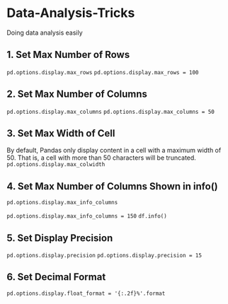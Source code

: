 # Data-Analysis-Tricks
Doing data analysis easily


## 1. Set Max Number of Rows

`pd.options.display.max_rows`
`pd.options.display.max_rows = 100`

## 2. Set Max Number of Columns

`pd.options.display.max_columns`
`pd.options.display.max_columns = 50`

## 3. Set Max Width of Cell

By default, Pandas only display content in a cell with a maximum width of 50. That is, a cell with more than 50 characters will be truncated.
`pd.options.display.max_colwidth`

## 4. Set Max Number of Columns Shown in info()

`pd.options.display.max_info_columns`

`pd.options.display.max_info_columns = 150`
`df.info()`

## 5. Set Display Precision

`pd.options.display.precision`
`pd.options.display.precision = 15`

## 6. Set Decimal Format

`pd.options.display.float_format = '{:.2f}%'.format`

